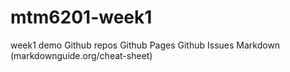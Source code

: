 # mtm6201-week1
week1 demo
Github repos
Github Pages
Github Issues
Markdown (markdownguide.org/cheat-sheet)